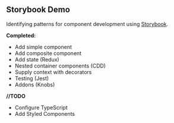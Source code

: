 ## Storybook Demo

Identifying patterns for component development using [Storybook](https://www.learnstorybook.com/).

**Completed:**

- Add simple component
- Add composite component
- Add state (Redux)
- Nested container components (CDD)
- Supply context with decorators
- Testing (Jest)
- Addons (Knobs)

**//TODO**

- Configure TypeScript
- Add Styled Components
